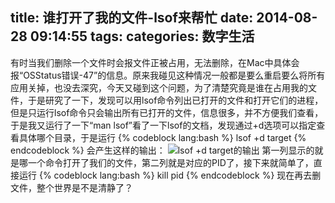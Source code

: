 title: 谁打开了我的文件-lsof来帮忙
date: 2014-08-28 09:14:55
tags:
categories: 数字生活
---

有时当我们删除一个文件时会报文件正被占用，无法删除，在Mac中具体会报“OSStatus错误-47”的信息。原来我碰见这种情况一般都是要么重启要么将所有应用关掉，也没去深究，今天又碰到这个问题，为了清楚究竟是谁在占用我的文件，于是研究了一下，发现可以用lsof命令列出已打开的文件和打开它们的进程，但是只运行lsof命令只会输出所有已打开的文件，信息很多，并不方便我们查看，<!-- more -->于是我又运行了一下“man lsof”看了一下lsof的文档，发现通过+d选项可以指定查看具体哪个目录，于是运行
{% codeblock lang:bash %}
lsof +d target
{% endcodeblock %}
会产生这样的输出：
![lsof +d target的输出](http://glfruit.qiniudn.com/blog/img/lsof.png)
第一列显示的就是哪一个命令打开了我们的文件，第二列就是对应的PID了，接下来就简单了，直接运行
{% codeblock lang:bash %}
kill pid
{% endcodeblock %}
现在再去删文件，整个世界是不是清静了？
